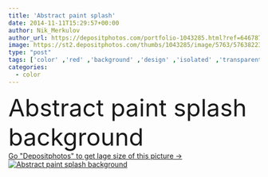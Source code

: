 ```yaml
---
title: 'Abstract paint splash'
date: 2014-11-11T15:29:57+00:00
author: Nik_Merkulov
author_url: https://depositphotos.com/portfolio-1043285.html?ref=64678756
image: https://st2.depositphotos.com/thumbs/1043285/image/5763/57638223/api_thumb_450.jpg?forcejpeg=true
type: "post"
tags: ['color' ,'red' ,'background' ,'design' ,'isolated' ,'transparent' ,'shape' ,'bright' ,'art' ,'drip' ,'liquid' ,'abstract' ,'texture' ,'water' ,'up' ,'close' ,'fall' ,'pattern' ,'cloud' ,'paint' ,'splash' ,'dye' ,'abstraction' ,'fantasy' ,'motion' ,'swirl' ,'flow' ,'Dynamic' ,'wallpaper' ,'movement' ,'mix' ,'pigment' ,'mixed' ,'coarsely' ]
categories: 
  - color
---
```

<div aling="center">
            <font size="60"> Abstract paint splash background</font>   
</div>
<div>
    <a href='https://st2.depositphotos.com/thumbs/1043285/image/5763/57638223/api_thumb_450.jpg?forcejpeg=true?ref=64678756' target=_blank > Go "Depositphotos" to get lage size of this picture ->
        <img href='https://st2.depositphotos.com/thumbs/1043285/image/5763/57638223/api_thumb_450.jpg?forcejpeg=true?ref=64678756' src='https://st2.depositphotos.com/1043285/5763/i/950/depositphotos_57638223-stock-photo-abstract-paint-splash.jpg?forcejpeg=true' alt='Abstract paint splash background' >
    </a>
</div>
